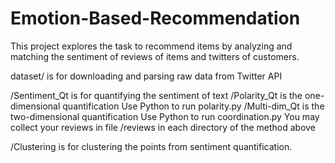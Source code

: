 # Emotion-Based-Recommendation

This project explores the task to recommend items by analyzing and matching the sentiment of reviews of items and twitters of customers.

dataset/ is for downloading and parsing raw data from Twitter API

/Sentiment_Qt is for quantifying the sentiment of text
    /Polarity_Qt is the one-dimensional quantification
        Use Python to run polarity.py
    /Multi-dim_Qt is the two-dimensional quantification
        Use Python to run coordination.py
    You may collect your reviews in file /reviews in each directory of the method above

/Clustering is for clustering the points from sentiment quantification.
